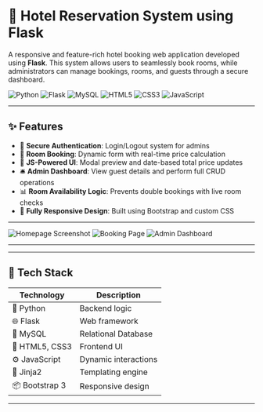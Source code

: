 # 🏨 Hotel Reservation System using Flask

A responsive and feature-rich hotel booking web application developed using **Flask**. 
This system allows users to seamlessly book rooms, while administrators can manage bookings, rooms, and guests through a secure dashboard.

![Python](https://img.shields.io/badge/Python-3776AB?style=for-the-badge&logo=python&logoColor=white)
![Flask](https://img.shields.io/badge/Flask-000000?style=for-the-badge&logo=flask&logoColor=white)
![MySQL](https://img.shields.io/badge/MySQL-005C84?style=for-the-badge&logo=mysql&logoColor=white)
![HTML5](https://img.shields.io/badge/HTML5-E34F26?style=for-the-badge&logo=html5&logoColor=white)
![CSS3](https://img.shields.io/badge/CSS3-1572B6?style=for-the-badge&logo=css3&logoColor=white)
![JavaScript](https://img.shields.io/badge/JavaScript-F7DF1E?style=for-the-badge&logo=javascript&logoColor=black)

---

## ✨ Features

- 🔐 **Secure Authentication**: Login/Logout system for admins
- 🧾 **Room Booking**: Dynamic form with real-time price calculation
- 🧮 **JS-Powered UI**: Modal preview and date-based total price updates
- 🛎️ **Admin Dashboard**: View guest details and perform full CRUD operations
- 📊 **Room Availability Logic**: Prevents double bookings with live room checks
- 🎨 **Fully Responsive Design**: Built using Bootstrap and custom CSS

---

![Homepage Screenshot](static/Screenshots/homepage.png)
![Booking Page](static/Screenshots/book.png)
![Admin Dashboard](static/Screenshots/admin.png)

---

---

## 🧰 Tech Stack

| Technology | Description |
|------------|-------------|
| 🐍 Python | Backend logic |
| 🌐 Flask | Web framework |
| 🐬 MySQL | Relational Database |
| 🎨 HTML5, CSS3 | Frontend UI |
| ⚙️ JavaScript | Dynamic interactions |
| 🧾 Jinja2 | Templating engine |
| 📦 Bootstrap 3 | Responsive design |

---

